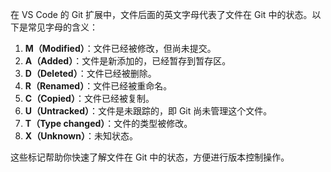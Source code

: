 在 VS Code 的 Git 扩展中，文件后面的英文字母代表了文件在 Git 中的状态。以下是常见字母的含义：

1. **M（Modified）**：文件已经被修改，但尚未提交。
2. **A（Added）**：文件是新添加的，已经暂存到暂存区。
3. **D（Deleted）**：文件已经被删除。
4. **R（Renamed）**：文件已经被重命名。
5. **C（Copied）**：文件已经被复制。
6. **U（Untracked）**：文件是未跟踪的，即 Git 尚未管理这个文件。
7. **T（Type changed）**：文件的类型被修改。
8. **X（Unknown）**：未知状态。

这些标记帮助你快速了解文件在 Git 中的状态，方便进行版本控制操作。